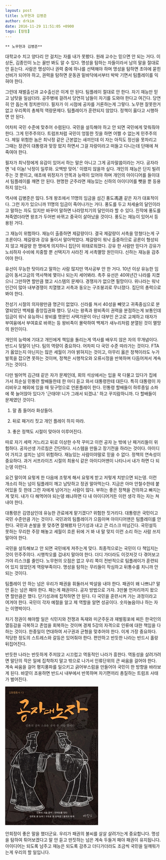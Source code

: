 ```yaml
---
layout: post
title: 노무현과 김병준
author: drkim
date: 2016-11-29 11:51:05 +0900
tags: [컬럼]
---
```

 

    ** 노무현과 김병준** 

  


대학교수 치고 양다리 안 걸치는 자를 내가 못봤다. 원래 교수는 믿으면 안 되는 거다. 이상돈, 김종인이 노는 꼴만 봐도 알 수 있다. 명성을 탐하는 자들이라서 남의 말을 절대로 안 듣는다. 사람은 명성이나 권력 중에 하나를 선택해야 하며 명성을 탐하면 초야에 묻힌 선비가 되어야 하고, 권력을 탐하면 운동권 밑바닥에서부터 박박 기면서 팀플레이를 익혀야 한다. 

  


그런데 재벌출신과 교수출신은 이게 안 된다. 팀플레이 절대로 안 한다. 자기 재능만 믿고 남탓을 일삼더라. 공주병에 걸려서 당연히 남들이 자기를 도와야 한다고 여긴다. 당연히 안 돕는게 정치판이다. 필자가 이 시점에 공자를 거론하는게 그렇다. 노무현 잘못한거 없고 우리쪽의 총체적 역량문제다. 팀플레이가 훈련되지 않았다. 정책이 옳다고 시행하면 안 된다.

  


어차피 국민 수준에 맞추어 수렴된다. 국민을 설득해야 하고 안 되면 국민에게 맞춰줘야 한다. 그게 민주주의다. 트럼프처럼 국민이 엉뚱한 짓을 하면 어쩔 수 없는게 민주주의다. 제일 위험한 놈은 최낙정 같은 근본없는 새끼인데 이 자는 아직도 정신을 못차리고 그때는 장관이 대통령과 맞장 떴지 하면서 그걸 자랑이라고 떠들고 다니는데 단매에 쳐죽여야 한다.

  


필자가 최낙정에게 유감이 있어서 하는 말은 아니고 그게 공자말씀이라는 거다. 공자라면 '네 이놈! 낙정이 일루와. 오백방 맞어.' 이랬지 않을까 싶다. 개인의 재능은 단지 빌려주는 것 뿐이고, 애초에 위정자가 안목과 능력이 있어야 하며 개인의 아이디어를 들이대서 팀플레이를 깨면 안 된다. 현명한 군주라면 재능있는 신하의 아이디어를 뺏을 뿐 등용하지 않는다.

  


역사에 김병준은 많다. 5개 왕조에서 11명의 임금을 섬긴 풍도馮道 같은 자가 대표적이다. 그런 자가 있으니까 11명의 임금이 죽어나가는 거다. 풍도를 두고 처세술의 달인이라고 말하는 자도 있지만 바꾸어 말하면 나라망치기의 달인이라 할 수 있다. 진작에 풍도를 쳐죽였더라면 왕조가 두어번 바뀌고 중국이 살아났을 것이다. 풍도는 재능이 있어서 등용된 거다.

  


그 재능이 위험하다. 재능이 출중하면 제갈량이다. 결국 제갈량이 서촉을 망쳤다는게 구조론이다. 제갈량과 강유 둘이서 말아먹었다. 제갈량이 워낙 출중하므로 공론이 형성되지 않고 제갈량 한 명에게 의지하니 집단이 위태로워졌다. 강유 한 사람만 믿다가 강유가 노쇠하자 수비에 치중할 뿐 선택지가 사라진 게 서촉멸망 원인이다. 신하는 재능을 감추어야 한다.

  


유선이 무능한 탓이라고 말하는 사람 많지만 역사공부 안 한 거다. 10년 이상 유능한 임금이 동서고금의 역사책에 몇이나 되는지 세어봐라. 촉주 유선은 40여년간 나라를 지켰으니 그만하면 할만큼 했고 시스템의 문제다. 경쟁자가 없으면 필망이다. 위나라는 워낙 인간이 많아 내부경쟁이 치열했고 서촉과 동오는 구조붕괴로 무너졌다. 집단의 총력으로 봐야 한다. 

  


전성기 시절의 의자왕만큼 명군이 없었다. 신라를 쳐서 40성을 빼앗고 귀족중심으로 분열되었던 백제를 중앙집권화 했다. 당시는 왕족과 왕비족이 권력을 분점하는게 보통인데 임금이 워낙 유능하니 왕비를 명문인 사택가문이 아닌 대부인 은고로 교체하고 태자가 부여융에서 부여효로 바뀌는 등 왕비족이 몰락하여 백제가 새누리처럼 분열된 것이 멸망의 원인이다. 

  


개인의 능력에 기대고 개인에게 책임을 돌리는게 역사를 배우지 않은 자의 무개념이다. 반드시 뒷탈이 난다. 팀의 역량이 중요하다. 어차피 다 국민 수준 따라가는 것이다. FTA가 옳았는지 아닌지는 많은 세월이 가야 밝혀지는 것이고, 아무리 옳은 정책이라도 누가 발목을 잡으면 못하는 것이며, 정책은 시행착오와 오류시정을 반복하며 다듬어져서 계속 가는 것이다. 

  


다만 빌어먹 김근태 같은 자가 문제인데, 회의 석상에서는 입을 꾹 다물고 있다가 집에 가서 최순실 민통련 할배들한테 한 마디 듣고 와서 대통령한테 대든다. 특히 대통령이 자리비우고 해외에 있을 때 뒷구멍으로 언론플레이 한다. 민통령 할배들이 하루종일 소파에 쭉 늘어앉아 있다가 '근태야! 니가 그래서 되겠냐.' 하고 꾸지람하니까. 다 할배들이 문제였던 것이다. 

  


1) 말 좀 들어라 화상들아.  
  
2) 뒤로 패거리 짓고 개인 플레이 하지 마라.  
  
3) 좋은 정책도 시절이 맞아야 이루어진다. 

  


따로 자기 세력 거느리고 뒤로 이상한 수작 꾸미고 이런 공자 눈 밖에 난 패거리들이 위험하다. 공자선생 가르침은 간단하다. 시스템을 만들고 장기전을 하라는 것이다. 아이디어 가지고 설치는 넘이 위험하다. 재능있는 사람이야말로 믿을 수 없다. 정책의 연속성이 중요하다. 과거 서프라이즈 시절의 최용식 같은 아이디어맨이 나타나서 내가 하면 다 되는뎅 이런다. 

  


요건 말이여 요렇게 한 다음에 조렇게 해서 요렇게 받고 저렇게 치받으면 되는뎅. 이런 개소리 하는 넘이 팀플레이 깨고 남탓하고 정권 말아먹는다. 지금은 아마 안철수한테 붙어있을 듯 한데 그런 자에게 넘어가는 사람이 많다. 부하는 좋은 정책을 건의하고 빠지는게 맞지. 내가 다 해먹어야 되는뎅 왜냐하면 다 내 아이디어거든 이런 생각 하는 자는 쳐내야 한다. 

  


대통령은 김영삼인데 유능한 관료에게 맡기겠다? 위험한 짓거리다. 대통령은 국민이고 국민 수준만큼 가는 것이다. 국민과의 팀플레이가 으뜸이며 아이디어맨은 팀플레이를 안 한다. 국민과 손발을 못 맞추면 잘해봤자 단기성과 내고 큰 리스크 떠넘긴다. 국민설득 못하는 무리한 주장 해놓고 세월이 흐른 뒤에 거 봐 내 말 맞지 이런 소리 하는 사람 쓰지 말아야 한다. 

  


국민을 설득해보고 안 되면 국민에게 져주는게 맞다. 최종적으로는 국민이 다 책임지는 것이 민주주의다. 시행착오를 겁내지 말아야 한다. 더디 가더라도 이것저것 다 겪어보고 가야 리스크를 줄인다. 노무현의 오점은 없고 우리 쪽이 전반적으로 팀플레이가 훈련되어 있지 않았던게 역량부족이다. 명성을 탐하는 무리들이 작심하고 뒤통수를 치니까 안 되는 것이다. 

  


팀플레이 안 하는 넘은 우리가 패권을 휘둘러서 박살을 내야 한다. 패권이 왜 나쁘냐? 말 안 듣는 넘은 패야 한다. 패는게 패권이다. 공자 방법으로 가자. 3만불 언저리까지 왔으면 할만큼은 했다. 단기성과에 집착하면 안 된다. 다 국민을 훈련시켜 가는 과정이라고 여겨야 한다. 국민이 각자 예절을 알고 제 역할을 알면 성공이다. 숫자놀음이나 하는 자는 이명박이다. 

  


차기 정권이 해야할 일은 식민지와 전쟁과 독재와 미군주둔과 재벌횡포에 찌든 한국인의 열등감을 극복하고 존엄을 회복하는 것이며 경제 5강의 자격으로 인류에 대한 책임을 다하는 것이다. 한중일이 연대하여 서구권과 균형을 맞추어야 한다. 이게 가장 중요하다. 적당한 정도의 스트레스와 갈등은 있어줘야 한다. 편안하고 반듯한 나라는 반드시 홀랑 뒤집어진다. 

  


반듯한 나라는 반듯하게 주저앉고 시끄럽고 역동적인 나라가 흥한다. 역동성을 살려가려면 말단의 작은 일에 집착하지 말고 밖으로 나가서 인류단위의 큰 싸움을 걸어야 한다. 계속 싸움을 걸어 평지풍파를 일으키고 긁어부스럼을 만들어야 국민이 한 방향을 바라보게 된다. 바깥이 조용하면 반드시 내부에서 반목하며 자기편끼리 총질하는 트럼프 사태가 벌어진다. 

  


  



 ![](/files/attach/images/199/839/782/555.jpg) 

  


안희정이 좋은 말을 했더군요. 우리가 패권의 불씨를 살살 살려가는게 중요합니다. 명성을 탐하여 튀어보겠다고 말 안 듣고 딴짓하는 넘은 계속 두들겨 패야 패권이 유지됩니다. 아이디어는 되도록 남주고 재능은 되도록 감추고 더디가더라도 조금씩 국민을 일깨워가는게 우리의 할 일입니다.